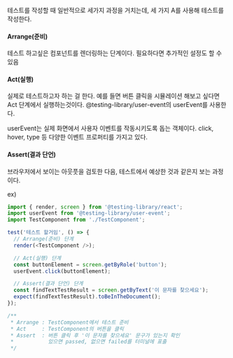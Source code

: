 테스트를 작성할 때 일반적으로 세가지 과정을 거치는데,
세 가지 A를 사용해 테스트를 작성한다.

#### Arrange(준비)

테스트 하고싶은 컴포넌트를 렌더링하는 단계이다.
필요하다면 추가적인 설정도 할 수 있음

#### Act(실행)

실제로 테스트하고자 하는 걸 한다.
예를 들면 버튼 클릭을 시뮬레이션 해보고 싶다면 Act 단계에서 실행하는것이다.
@testing-library/user-event의 userEvent를 사용한다.

userEvent는 실제 화면에서 사용자 이벤트를 작동시키도록 돕는 객체이다.
click, hover, type 등 다양한 이벤트 프로퍼티를 가지고 있다.

#### Assert(결과 단언)

브라우저에서 보이는 아웃풋을 검토한 다음, 테스트에서 예상한 것과 같은지 보는 과정이다.

ex)

```javascript
import { render, screen } from '@testing-library/react';
import userEvent from '@testing-library/user-event';
import TestComponent from './TestComponent';

test('테스트 할거임', () => {
  // Arrange(준비) 단계
  render(<TestComponent />);

  // Act(실행) 단계
  const buttonElement = screen.getByRole('button');
  userEvent.click(buttonElement);

  // Assert(결과 단언) 단계
  const findTextTestResult = screen.getByText('이 문자를 찾으세요');
  expect(findTextTestResult).toBeInTheDocument();
});

/**
 * Arrange : TestComponent에서 테스트 준비
 * Act     : TestComponent의 버튼을 클릭
 * Assert  : 버튼 클릭 후 '이 문자를 찾으세요' 문구가 있는지 확인
 *           있으면 passed, 없으면 failed를 터미널에 표출
 */
```
